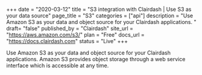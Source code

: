 +++
date = "2020-03-12"
title = "S3 integration with Clairdash | Use S3 as your data source"
page_title = "S3"
categories = ["api"] 
description = "Use Amazon S3 as your data and object source for your Clairdash applications. "
draft= "false"
published_by = "Clairdash"
site_url = "https://aws.amazon.com/s3/"
plan = "Free"
docs_url = "https://docs.clairdash.com"
status = "Live" 
+++

Use Amazon S3 as your data and object source for your Clairdash applications. Amazon S3 provides object storage through a web service interface which is accessible at any time.